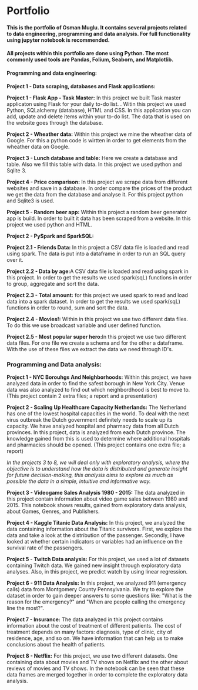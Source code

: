 # Portfolio

#### This is the portfolio of Osman Muglu. It contains several projects related to data engineering, programming and data analysis. For full functionality using jupyter notebook is recommended.

#### All projects within this portfolio are done using Python. The most commonly used tools are Pandas, Folium, Seaborn, and Matplotlib. 

#### Programming and data engineering:

<b>Project 1 - Data scraping, databases and Flask applications:</b>

<b>Project 1 - Flask App - Task Master:</b> In this project we built Task master applicaton using Flask for your daily to-do list. . Witin this project we used Python, SQLalchemy (database), HTML and CSS.  In this application you can add, update and delete items within your to-do list. The data that is used on the website goes through the database. 

<b>Project 2 - Wheather data:</b> Within this project we mine the wheather data of Google. For this a python code is wirtten in order to get elements from the wheather data on Google. 

<b>Project 3 - Lunch database and table:</b> Here we create a database and table. Also we fill this table with data. In this project we used python and Sqlite 3. 

<b>Project 4 - Price comparison:</b> In this project we scrape data from different websites and save in a database. In order compare the prices of the product we get the data from the database and analyse it. For this project python and Sqlite3 is used. 

<b>Project 5 - Random beer app:</b> Within this project a random beer generator app is build. In order to built it data has been scraped from a website. In this project we used python and HTML. 

<b>Project 2 - PySpark and SparkSQL:</b>

<b>Project 2.1 - Friends Data:</b> In this project a CSV data file is loaded and read using spark. The data is put into a dataframe in order to run an SQL query over it. 

<b>Project 2.2 - Data by age:</b>A CSV data file is loaded and read using spark in this project. In order to get the results we used spark(sqL) functions in order to group, aggregate and sort the data.

<b>Project 2.3 - Total amount:</b> for this project we used spark to read and load data into a spark dataset. In order to get the results we used spark(sqL) functions in order to round, sum and sort the data.

<b>Project 2.4 - Movies!:</b> Within in this project we use two different data files. To do this we use broadcast variable and user defined function. 

<b>Project 2.5 - Most popular super hero:</b>In this project we use two different data files. For one file we create a schema and for the other a dataframe. With the use of these files we extract the data we need through ID's. 

### Programming and Data analysis:

<b>Project 1 - NYC Borouhgs And Neighborhoods:</b> Within this project, we have analyzed data in order to find the safest borough in New York City. Venue data was also analyzed to find out which neighbordhood is best to move to. (This project contain 2 extra files; a report and a presentation)

<b>Project 2 - Scaling Up Healthcare Capacity Netherlands:</b> The Netherland has one of the lowest hospital capacities in the world. To deal with the next virus outbreak the Dutch government definitely needs to scale up its capacity. We have analyzed hospital and pharmacy data from all Dutch provinces. In this project, data is analyzed from each Dutch province. The knowledge gained from this is used to determine where additional hospitals and pharmacies should be opened. (This project contains one extra file; a report)

<i>In the projects 3 to 8, we will deal only with exploratory analysis, where the objective is to understand how the data is distributed and generate insight for future decision-making, this analysis aims to explore as much as possible the data in a simple, intuitive and informative way.</i> 

<b>Project 3 - Videogame Sales Analysis 1980 - 2015:</b> The data analyzed in this project contain information about video game sales between 1980 and 2015. This notebook shows results, gained from exploratory data analysis, about Games, Genres, and Publishers. 

<b>Project 4 - Kaggle Titanic Data Analysis:</b> In this project, we analyzed the data containing information about the Titanic survivors. First, we explore the data and take a look at the distribution of the passenger.  Secondly, I have looked at whether certain indicators or variables had an influence on the survival rate of the passengers. 

<b>Project 5 - Twitch Data analysis:</b> For this project, we used a lot of datasets containing Twitch data. We gained new insight through exploratory data analyses. Also, in this project, we predict watch by using linear regression. 

<b>Project 6 - 911 Data Analysis:</b> In this project, we analyzed 911 (emergency calls) data from  Montgomery County Pennsylvania. We try to explore the dataset in order to gain deeper answers to some questions like: "What is the reason for the emergency?" and "When are people calling the emergency line the most?".

<b>Project 7 - Insurance:</b> The data analyzed in this project contains information about the cost of treatment of different patients. The cost of treatment depends on many factors: diagnosis, type of clinic, city of residence, age, and so on. We have information that can help us to make conclusions about the health of patients.

<b>Project 8 - Netflix:</b> For this project, we use two different datasets. One containing data about movies and TV shows on Netflix and the other about reviews of movies and TV shows. In the notebook can be seen that these data frames are merged together in order to complete the exploratory data analysis. 
